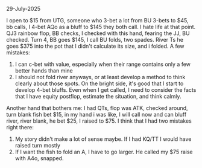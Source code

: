 
29-July-2025

I open to $15 from UTG, someone who 3-bet a lot from BU 3-bets to $45, bb calls, I 4-bet AQo as a bluff to $145 they both call. I hate life at that point. QJ3 rainbow flop, BB checks, I checked with this hand, fearing the JJ, BU checked. Turn 4, BB goes $145, I call BU folds, two spades. River Ts he goes $375 into the pot that I didn't calculate its size, and i folded. A few mistakes:

1. I can c-bet with value, especially when their range contains only a few better hands than mine
2. I should not fold river anyways, or at least develop a method to think clearly about those spots.
On the bright side, it's good that I start to develop 4-bet bluffs. Even when I get called, I need to consider the facts that I have equity postflop, estimate the situation, and think calmly.


Another hand that bothers me: I had QTs, flop was ATK, checked around, turn blank fish bet $15, in my hand i was like, I will call now and can bluff river, river blank, he bet $25, I raised to $75. I think that I had two mistakes right there:
1. My story didn't make a lot of sense maybe. If I had KQ/TT I would have raised turn mostly
2. If I want the fish to fold an A, I have to go larger. He called my $75 raise with A4o, snapped.